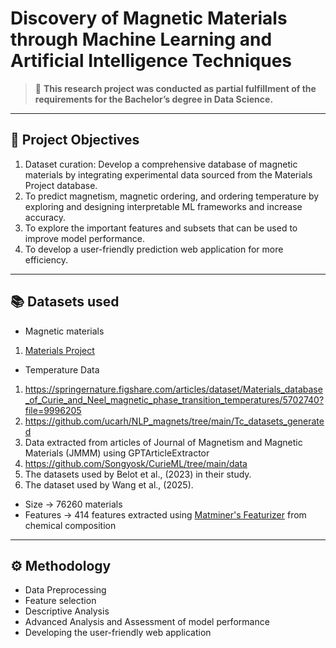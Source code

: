 #  Discovery of Magnetic Materials through Machine Learning and Artificial Intelligence Techniques

> 📘 **This research project was conducted as partial fulfillment of the requirements for the Bachelor’s degree in Data Science.**

---

## 📌 Project Objectives

1.  Dataset curation: Develop a comprehensive database of magnetic materials by integrating experimental data sourced from the Materials Project database.
2.  To predict magnetism, magnetic ordering, and ordering temperature by exploring and designing interpretable ML frameworks and increase accuracy.
3.  To explore the important features and subsets that can be used to improve model performance.
4.  To develop a user-friendly prediction web application for more efficiency.

---

## 📚 Datasets used

-  Magnetic materials 
1.  [Materials Project](https://materialsproject.org/)
-   Temperature Data
1.  https://springernature.figshare.com/articles/dataset/Materials_database_of_Curie_and_Neel_magnetic_phase_transition_temperatures/5702740?file=9996205
2.  https://github.com/ucarh/NLP_magnets/tree/main/Tc_datasets_generated
3.  Data extracted from articles of Journal of Magnetism and Magnetic Materials (JMMM) using GPTArticleExtractor
4.  https://github.com/Songyosk/CurieML/tree/main/data
5.  The datasets used by Belot et al., (2023) in their study.
6.  The dataset used by Wang et al., (2025).

-  Size -> 76260 materials
-  Features -> 414 features extracted using [Matminer's Featurizer](https://hackingmaterials.lbl.gov/matminer/featurizer_summary.html#composition) from chemical composition 

---

## ⚙️ Methodology

-  Data Preprocessing
-  Feature selection
-  Descriptive Analysis
-  Advanced Analysis and Assessment of model performance
-  Developing the user-friendly web application







